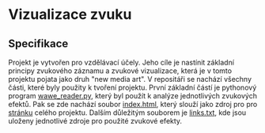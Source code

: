 # Vizualizace zvuku
## Specifikace
Projekt je vytvořen pro vzdělávací účely. Jeho cíle je nastínit
základní principy zvukového záznamu a zvukové vizualizace, která je
v tomto projektu pojata jako druh "new media art". V repositáři se nachází
všechny části, které byly použity k tvoření projektu. První základní částí
je pythonový program [wawe_reader.py](https://github.com/cervthecoder/sound_wave_project/blob/main/wave_reader.py),
který byl použít k analýze jednotlivých zvukových efektů. Pak se zde nachází
soubor
[index.html](https://github.com/cervthecoder/sound_wave_project/blob/main/index.html),
který slouží jako zdroj pro pro [stránku](https://cervthecoder.github.io/sound_wave_project/) celého projektu.
Dalším důležitým souborem je [links.txt](https://github.com/cervthecoder/sound_wave_project/blob/main/links.txt),
kde jsou uloženy jednotlivé zdroje pro použité zvukové efekty.
